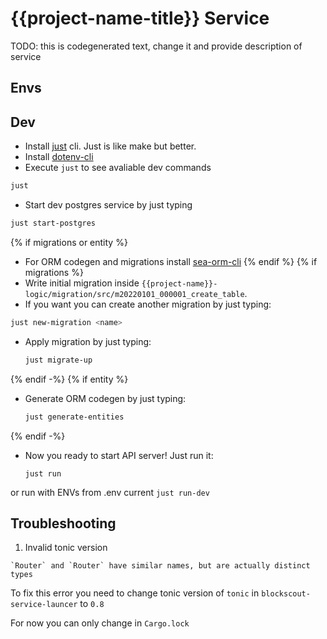 {{project-name-title}} Service
===

TODO: this is codegenerated text, change it and provide description of service

## Envs

[anchor]: <> (anchors.envs.start)
[anchor]: <> (anchors.envs.end)

## Dev

+ Install [just](https://github.com/casey/just) cli. Just is like make but better.
+ Install [dotenv-cli](https://www.npmjs.com/package/dotenv-cli)
+ Execute `just` to see avaliable dev commands

```bash
just
```
+ Start dev postgres service by just typing

```bash
just start-postgres
```
{% if migrations or entity %}
+ For ORM codegen and migrations install [sea-orm-cli](https://www.sea-ql.org/SeaORM/docs/generate-entity/sea-orm-cli/)
{% endif %}
{% if migrations %}
+ Write initial migration inside `{{project-name}}-logic/migration/src/m20220101_000001_create_table`.
+ If you want you can create another migration by just typing:

```bash
just new-migration <name>
```
+ Apply migration by just typing:
    ```bash
    just migrate-up
    ```
{% endif -%}
{% if entity %}
+ Generate ORM codegen by just typing:

    ```bash
    just generate-entities
    ```
{% endif -%}

+ Now you ready to start API server! Just run it:
    ```
    just run
    ```
or run with ENVs from .env current
    ```
    just run-dev
    ```

## Troubleshooting

1. Invalid tonic version

```
`Router` and `Router` have similar names, but are actually distinct types
```

To fix this error you need to change tonic version of `tonic` in `blockscout-service-launcer` to `0.8`

For now you can only change in `Cargo.lock`
